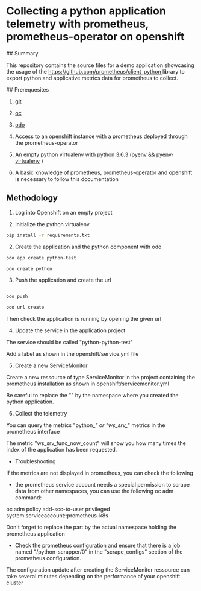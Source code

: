 # Collecting a python application telemetry with prometheus, prometheus-operator on openshift

## Summary

This repository contains the source files for a demo application showcasing the usage of the [https://github.com/prometheus/client_python
](prometheus_client) library to export python and applicative metrics data for prometheus to collect.



## Prerequesites

1. [git](https://git-scm.com/downloads)
2. [oc](https://github.com/openshift/origin/releases)
3. [odo](https://github.com/redhat-developer/odo/releases)
4. Access to an openshift instance with a prometheus deployed through the prometheus-operator
5. An empty python virtualenv with python 3.6.3 ([pyenv](https://github.com/pyenv/pyenv) && [pyenv-virtualenv](https://github.com/pyenv/pyenv-virtualenv) )

6. A basic knowledge of prometheus, prometheus-operator and openshift is necessary to follow this documentation

## Methodology

1. Log into Openshift on an empty project

2. Initialize the python virtualenv

```sh
pip install -r requirements.txt
```

2. Create the application and the python component with odo

```sh
odo app create python-test

odo create python
```

3. Push the application and create the url

```sh

odo push

odo url create

```

Then check the application is running by opening the given url

4. Update the service in the application project

The service should be called "python-python-test"

Add a label as shown in the openshift/service.yml file

5. Create a new ServiceMonitor

Create a new ressource of type ServiceMonitor in the project containing the prometheus installation as shown in openshift/servicemonitor.yml

Be careful to replace the "<python-namespace>" by the namespace where you created the python application.

6. Collect the telemetry

You can query the metrics "python_*" or "ws_srv_*" metrics in the prometheus interface

The metric "ws_srv_func_now_count" will show you how many times the index of the application has been requested.

* Troubleshooting

If the metrics are not displayed in prometheus, you can check the following

- the prometheus service account needs a special permission to scrape data from other namespaces, you can use the following oc adm command:

oc adm policy add-scc-to-user privileged system:serviceaccount:<namespace>:prometheus-k8s

Don't forget to replace the <namespace> part by the actual namespace holding the prometheus application

- Check the prometheus configuration and ensure that there is a job named "<namespace>/python-scrapper/0" in the "scrape_configs" section of the prometheus configuration.

The configuration update after creating the ServiceMonitor ressource can take several minutes depending on the performance of your openshift cluster